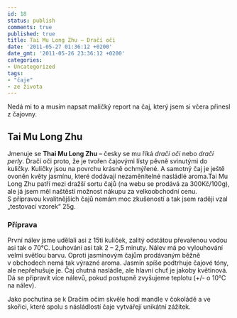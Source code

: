 ```yaml
---
id: 18
status: publish
comments: true
published: true
title: Tai Mu Long Zhu – Dračí oči
date: '2011-05-27 01:36:12 +0200'
date_gmt: '2011-05-26 23:36:12 +0200'
categories:
- Uncategorized
tags:
- "čaje"
- ze života
---
```

<p>Nedá mi to a musím napsat maličký report na čaj, který jsem si včera přinesl z čajovny.</p>
<h2>Tai Mu Long Zhu</h2>
<p>Jmenuje se <strong>Thai Mu Long Zhu</strong> – česky se mu říká <em>dračí oči</em> nebo <em>dračí perly</em>. Dračí oči proto, že je tvořen čajovými lísty pěvně svinutými do kuličky. Kuličky jsou na povrchu krásně ochmýřené. A samotný čaj je ještě ovoněn květy jasmínu, které dodávají nezaměnitelné nasládlé aroma.Tai Mu Long Zhu patří mezi dražší sortu čajů (na webu se prodává za 300Kč/100g), ale já jsem měl naštěstí možnost nákupu za velkoobchodní cenu. S přípravou kvalitnějších čajů nemám moc zkušeností a tak jsem raději vzal „testovací vzorek“ 25g.</p>
<h3>Příprava</h3>
<p>První nálev jsme udělali asi z 15ti kuliček, zalitý odstátou převařenou vodou asi tak o 70°C. Louhování asi tak 2 – 2,5 minuty. Nálev má po vylouhování velmi světlou barvu. Oproti jasmínovým čajům prodávaným běžně v obchodech nemá tak výrazné aroma. Jasmín spíše podtrhuje čajové tóny, ale nepřehušuje je. Čaj chutná nasládle, ale hlavní chuť je jakoby květinová. Dá se připravit více nálevů, pokud postupně zvyšujeme teplotu (+/- o 10°C na nálev).</p>
<p>Jako pochutina se k Dračím očím skvěle hodí mandle v čokoládě a ve skořici, které spolu s násládlostí čaje vytvářejí unikátní zážitek.</p>

